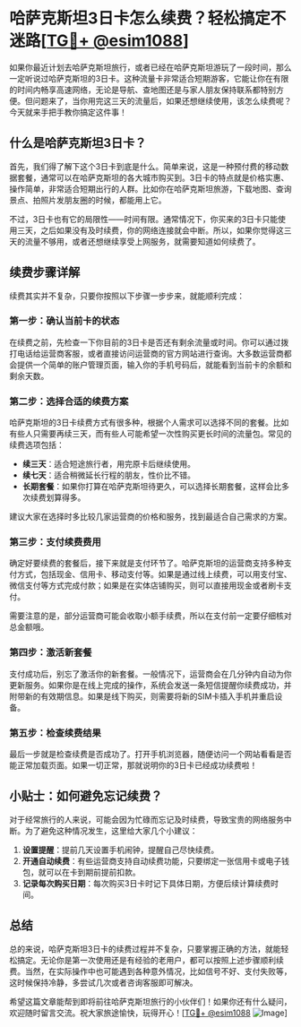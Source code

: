 # 哈萨克斯坦3日卡怎么续费？轻松搞定不迷路[[TG💪+ @esim1088](https://t.me/s/esim1088)]

如果你最近计划去哈萨克斯坦旅行，或者已经在哈萨克斯坦游玩了一段时间，那么一定听说过哈萨克斯坦的3日卡。这种流量卡非常适合短期游客，它能让你在有限的时间内畅享高速网络，无论是导航、查地图还是与家人朋友保持联系都特别方便。但问题来了，当你用完这三天的流量后，如果还想继续使用，该怎么续费呢？今天就来手把手教你搞定这件事！

## 什么是哈萨克斯坦3日卡？

首先，我们得了解下这个3日卡到底是什么。简单来说，这是一种预付费的移动数据套餐，通常可以在哈萨克斯坦的各大城市购买到。3日卡的特点就是价格实惠、操作简单，非常适合短期出行的人群。比如你在哈萨克斯坦旅游，下载地图、查询景点、拍照片发朋友圈的时候，都能用上它。

不过，3日卡也有它的局限性——时间有限。通常情况下，你买来的3日卡只能使用三天，之后如果没有及时续费，你的网络连接就会中断。所以，如果你觉得这三天的流量不够用，或者还想继续享受上网服务，就需要知道如何续费了。

## 续费步骤详解

续费其实并不复杂，只要你按照以下步骤一步步来，就能顺利完成：

### 第一步：确认当前卡的状态

在续费之前，先检查一下你目前的3日卡是否还有剩余流量或时间。你可以通过拨打电话给运营商客服，或者直接访问运营商的官方网站进行查询。大多数运营商都会提供一个简单的账户管理页面，输入你的手机号码后，就能看到当前卡的余额和剩余天数。

### 第二步：选择合适的续费方案

哈萨克斯坦的3日卡续费方式有很多种，根据个人需求可以选择不同的套餐。比如有些人只需要再续三天，而有些人可能希望一次性购买更长时间的流量包。常见的续费选项包括：

- **续三天**：适合短途旅行者，用完原卡后继续使用。
- **续七天**：适合稍微延长行程的朋友，性价比不错。
- **长期套餐**：如果你打算在哈萨克斯坦待更久，可以选择长期套餐，这样会比多次续费划算得多。

建议大家在选择时多比较几家运营商的价格和服务，找到最适合自己需求的方案。

### 第三步：支付续费费用

确定好要续费的套餐后，接下来就是支付环节了。哈萨克斯坦的运营商支持多种支付方式，包括现金、信用卡、移动支付等。如果是通过线上续费，可以用支付宝、微信支付等方式完成付款；如果是在实体店铺购买，则可以直接用现金或者刷卡支付。

需要注意的是，部分运营商可能会收取小额手续费，所以在支付前一定要仔细核对总金额哦。

### 第四步：激活新套餐

支付成功后，别忘了激活你的新套餐。一般情况下，运营商会在几分钟内自动为你更新服务。如果你是在线上完成的操作，系统会发送一条短信提醒你续费成功，并附带新的有效期信息。如果是线下购买，则需要将新的SIM卡插入手机并重启设备。

### 第五步：检查续费结果

最后一步就是检查续费是否成功了。打开手机浏览器，随便访问一个网站看看是否能正常加载页面。如果一切正常，那就说明你的3日卡已经成功续费啦！

## 小贴士：如何避免忘记续费？

对于经常旅行的人来说，可能会因为忙碌而忘记及时续费，导致宝贵的网络服务中断。为了避免这种情况发生，这里给大家几个小建议：

1. **设置提醒**：提前几天设置手机闹钟，提醒自己尽快续费。
2. **开通自动续费**：有些运营商支持自动续费功能，只要绑定一张信用卡或电子钱包，就可以在卡到期前提前扣款。
3. **记录每次购买日期**：每次购买3日卡时记下具体日期，方便后续计算续费时间。

## 总结

总的来说，哈萨克斯坦3日卡的续费过程并不复杂，只要掌握正确的方法，就能轻松搞定。无论你是第一次使用还是有经验的老用户，都可以按照上述步骤顺利续费。当然，在实际操作中也可能遇到各种意外情况，比如信号不好、支付失败等，这时候保持冷静，多尝试几次或者咨询客服即可解决。

希望这篇文章能帮到即将前往哈萨克斯坦旅行的小伙伴们！如果你还有什么疑问，欢迎随时留言交流。祝大家旅途愉快，玩得开心！[[TG💪+ @esim1088](https://t.me/s/esim1088) ![Image](https://i.postimg.cc/4NQfJmqS/Snipaste-2025-05-13-00-14-12.png)]